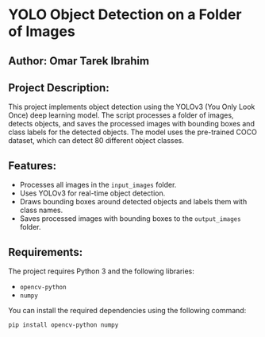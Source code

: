 # YOLO Object Detection on a Folder of Images

## Author: Omar Tarek Ibrahim

## Project Description:
This project implements object detection using the YOLOv3 (You Only Look Once) deep learning model. The script processes a folder of images, detects objects, and saves the processed images with bounding boxes and class labels for the detected objects. The model uses the pre-trained COCO dataset, which can detect 80 different object classes.

## Features:
- Processes all images in the `input_images` folder.
- Uses YOLOv3 for real-time object detection.
- Draws bounding boxes around detected objects and labels them with class names.
- Saves processed images with bounding boxes to the `output_images` folder.

## Requirements:
The project requires Python 3 and the following libraries:
- `opencv-python`
- `numpy`

You can install the required dependencies using the following command:
```bash
pip install opencv-python numpy

